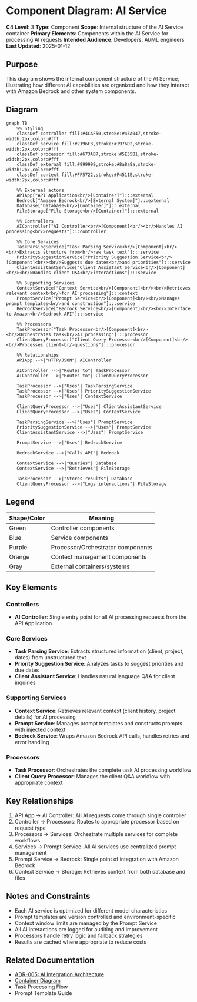 # Component Diagram: AI Service

**C4 Level**: 3
**Type**: Component
**Scope**: Internal structure of the AI Service container
**Primary Elements**: Components within the AI Service for processing AI requests
**Intended Audience**: Developers, AI/ML engineers
**Last Updated**: 2025-01-12

## Purpose

This diagram shows the internal component structure of the AI Service, illustrating how different AI capabilities are organized and how they interact with Amazon Bedrock and other system components.

## Diagram

```mermaid
graph TB
    %% Styling
    classDef controller fill:#4CAF50,stroke:#43A047,stroke-width:2px,color:#fff
    classDef service fill:#2196F3,stroke:#1976D2,stroke-width:2px,color:#fff
    classDef processor fill:#673AB7,stroke:#5E35B1,stroke-width:2px,color:#fff
    classDef external fill:#999999,stroke:#8a8a8a,stroke-width:2px,color:#fff
    classDef context fill:#FF5722,stroke:#F4511E,stroke-width:2px,color:#fff

    %% External actors
    APIApp["API Application<br/>[Container]"]:::external
    Bedrock["Amazon Bedrock<br/>[External System]"]:::external
    Database["Database<br/>[Container]"]:::external
    FileStorage["File Storage<br/>[Container]"]:::external

    %% Controllers
    AIController["AI Controller<br/>[Component]<br/><br/>Handles AI processing<br/>requests"]:::controller

    %% Core Services
    TaskParsingService["Task Parsing Service<br/>[Component]<br/><br/>Extracts structure from<br/>raw task text"]:::service
    PrioritySuggestionService["Priority Suggestion Service<br/>[Component]<br/><br/>Suggests due dates<br/>and priorities"]:::service
    ClientAssistantService["Client Assistant Service<br/>[Component]<br/><br/>Handles client Q&A<br/>interactions"]:::service

    %% Supporting Services
    ContextService["Context Service<br/>[Component]<br/><br/>Retrieves relevant context<br/>for AI processing"]:::context
    PromptService["Prompt Service<br/>[Component]<br/><br/>Manages prompt templates<br/>and construction"]:::service
    BedrockService["Bedrock Service<br/>[Component]<br/><br/>Interface to Amazon<br/>Bedrock API"]:::service

    %% Processors
    TaskProcessor["Task Processor<br/>[Component]<br/><br/>Orchestrates task<br/>AI processing"]:::processor
    ClientQueryProcessor["Client Query Processor<br/>[Component]<br/><br/>Processes client<br/>questions"]:::processor

    %% Relationships
    APIApp -->|"HTTP/JSON"| AIController

    AIController -->|"Routes to"| TaskProcessor
    AIController -->|"Routes to"| ClientQueryProcessor

    TaskProcessor -->|"Uses"| TaskParsingService
    TaskProcessor -->|"Uses"| PrioritySuggestionService
    TaskProcessor -->|"Uses"| ContextService

    ClientQueryProcessor -->|"Uses"| ClientAssistantService
    ClientQueryProcessor -->|"Uses"| ContextService

    TaskParsingService -->|"Uses"| PromptService
    PrioritySuggestionService -->|"Uses"| PromptService
    ClientAssistantService -->|"Uses"| PromptService

    PromptService -->|"Uses"| BedrockService

    BedrockService -->|"Calls API"| Bedrock

    ContextService -->|"Queries"| Database
    ContextService -->|"Retrieves"| FileStorage

    TaskProcessor -->|"Stores results"| Database
    ClientQueryProcessor -->|"Logs interactions"| FileStorage
```

## Legend

| Shape/Color | Meaning                           |
| ----------- | --------------------------------- |
| Green       | Controller components             |
| Blue        | Service components                |
| Purple      | Processor/Orchestrator components |
| Orange      | Context management components     |
| Gray        | External containers/systems       |

## Key Elements

### Controllers

- **AI Controller**: Single entry point for all AI processing requests from the API Application

### Core Services

- **Task Parsing Service**: Extracts structured information (client, project, dates) from unstructured text
- **Priority Suggestion Service**: Analyzes tasks to suggest priorities and due dates
- **Client Assistant Service**: Handles natural language Q&A for client inquiries

### Supporting Services

- **Context Service**: Retrieves relevant context (client history, project details) for AI processing
- **Prompt Service**: Manages prompt templates and constructs prompts with injected context
- **Bedrock Service**: Wraps Amazon Bedrock API calls, handles retries and error handling

### Processors

- **Task Processor**: Orchestrates the complete task AI processing workflow
- **Client Query Processor**: Manages the client Q&A workflow with appropriate context

## Key Relationships

1. API App → AI Controller: All AI requests come through single controller
1. Controller → Processors: Routes to appropriate processor based on request type
1. Processors → Services: Orchestrate multiple services for complete workflows
1. Services → Prompt Service: All AI services use centralized prompt management
1. Prompt Service → Bedrock: Single point of integration with Amazon Bedrock
1. Context Service → Storage: Retrieves context from both database and files

## Notes and Constraints

- Each AI service is optimized for different model characteristics
- Prompt templates are version controlled and environment-specific
- Context window limits are managed by the Prompt Service
- All AI interactions are logged for auditing and improvement
- Processors handle retry logic and fallback strategies
- Results are cached where appropriate to reduce costs

## Related Documentation

- [ADR-005: AI Integration Architecture](../ADRs/ADR-005.md)
- [Container Diagram](./c4-container-diagram.md)
- Task Processing Flow
- Prompt Template Guide
